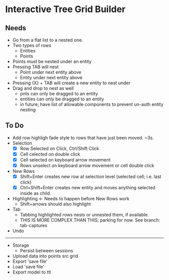 # Interactive Tree Grid Builder

## Needs

* Go from a flat list to a nested one.
* Two types of rows
    * Entities
    * Points
* Points must be nested under an entity
* Pressing TAB will nest
    * Point under next entity above
    * Entity under next entity above
* Pressing {X} + TAB will create a new entity to nest under
* Drag and drop to nest as well
    * pnts can only be dragged to an entity
    * entities can only be dragged to an entity
    * in future; have list of allowable components to prevent un-auth entity nesting


## To Do

* Add row highligh fade style to rows that have just been moved. ~3s.
* Selection
  * [x] Row Selected on Click, Ctrl/Shift Click
  * [x] Cell celected on double click
  * [x] Cell selected on keyboard arrow movement
  * [x] Rows unselect on keyboard arrow movement or cell double click
* New Rows
  * [x] Shift+Enter creates new row at selection level (selected cell; i.e. last click)
  * [x] Ctrl+Shift+Enter creates new entity and moves anything selected inside as child.
* Highlighting <- Needs to happen before New Rows work
  * Shift+arrows should also highlight
* Tab
  * Tabbing highlighted rows nests or unnested them, if available.
  * THIS IS MORE COMPLEX THAN THIS; parking for now. See branch: tab-captures
* Undo

---

* Storage
  * Persist between sessions
* Upload data into points src grid
* Export 'save file'
* Load 'save file'
* Export model to ttl